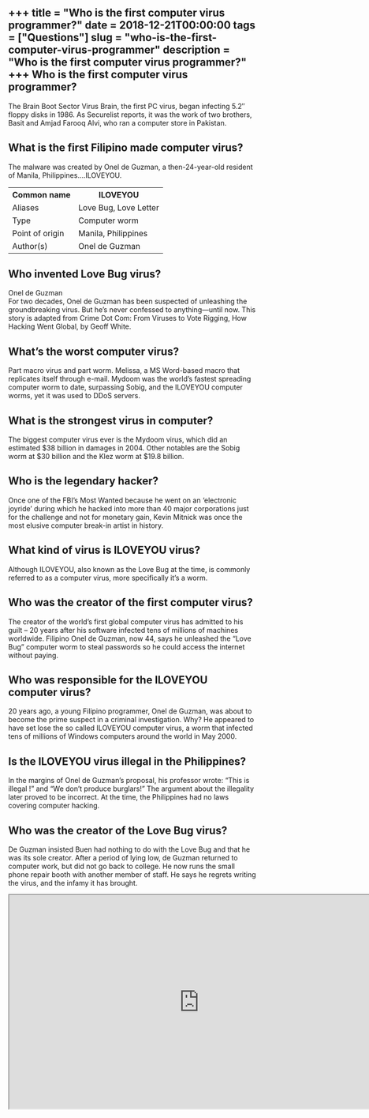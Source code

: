 +++
title = "Who is the first computer virus programmer?"
date = 2018-12-21T00:00:00
tags = ["Questions"]
slug = "who-is-the-first-computer-virus-programmer"
description = "Who is the first computer virus programmer?"
+++
Who is the first computer virus programmer?
-------------------------------------------

The Brain Boot Sector Virus Brain, the first PC virus, began infecting 5.2″ floppy disks in 1986. As Securelist reports, it was the work of two brothers, Basit and Amjad Farooq Alvi, who ran a computer store in Pakistan.

What is the first Filipino made computer virus?
-----------------------------------------------

The malware was created by Onel de Guzman, a then-24-year-old resident of Manila, Philippines….ILOVEYOU.

<table><tr><th>Common name</th><th>ILOVEYOU</th></tr><tr><td>Aliases</td><td>Love Bug, Love Letter</td></tr><tr><td>Type</td><td>Computer worm</td></tr><tr><td>Point of origin</td><td>Manila, Philippines</td></tr><tr><td>Author(s)</td><td>Onel de Guzman</td></tr></table>

Who invented Love Bug virus?
----------------------------

Onel de Guzman  
For two decades, Onel de Guzman has been suspected of unleashing the groundbreaking virus. But he’s never confessed to anything—until now. This story is adapted from Crime Dot Com: From Viruses to Vote Rigging, How Hacking Went Global, by Geoff White.

What’s the worst computer virus?
--------------------------------

Part macro virus and part worm. Melissa, a MS Word-based macro that replicates itself through e-mail. Mydoom was the world’s fastest spreading computer worm to date, surpassing Sobig, and the ILOVEYOU computer worms, yet it was used to DDoS servers.

What is the strongest virus in computer?
----------------------------------------

The biggest computer virus ever is the Mydoom virus, which did an estimated $38 billion in damages in 2004. Other notables are the Sobig worm at $30 billion and the Klez worm at $19.8 billion.

Who is the legendary hacker?
----------------------------

Once one of the FBI’s Most Wanted because he went on an ‘electronic joyride’ during which he hacked into more than 40 major corporations just for the challenge and not for monetary gain, Kevin Mitnick was once the most elusive computer break-in artist in history.

What kind of virus is ILOVEYOU virus?
-------------------------------------

Although ILOVEYOU, also known as the Love Bug at the time, is commonly referred to as a computer virus, more specifically it’s a worm.

Who was the creator of the first computer virus?
------------------------------------------------

The creator of the world’s first global computer virus has admitted to his guilt – 20 years after his software infected tens of millions of machines worldwide. Filipino Onel de Guzman, now 44, says he unleashed the “Love Bug” computer worm to steal passwords so he could access the internet without paying.

Who was responsible for the ILOVEYOU computer virus?
----------------------------------------------------

20 years ago, a young Filipino programmer, Onel de Guzman, was about to become the prime suspect in a criminal investigation. Why? He appeared to have set lose the so called ILOVEYOU computer virus, a worm that infected tens of millions of Windows computers around the world in May 2000.

Is the ILOVEYOU virus illegal in the Philippines?
-------------------------------------------------

In the margins of Onel de Guzman’s proposal, his professor wrote: “This is illegal !” and “We don’t produce burglars!” The argument about the illegality later proved to be incorrect. At the time, the Philippines had no laws covering computer hacking.

Who was the creator of the Love Bug virus?
------------------------------------------

De Guzman insisted Buen had nothing to do with the Love Bug and that he was its sole creator. After a period of lying low, de Guzman returned to computer work, but did not go back to college. He now runs the small phone repair booth with another member of staff. He says he regrets writing the virus, and the infamy it has brought.

<iframe allow="accelerometer; autoplay; clipboard-write; encrypted-media; gyroscope; picture-in-picture" allowfullscreen="" class="__youtube_prefs__  epyt-is-override  no-lazyload" data-no-lazy="1" data-origheight="433" data-origwidth="770" data-skipgform_ajax_framebjll="" height="433" id="_ytid_63177" loading="lazy" src="https://www.youtube.com/embed/OLImRmMA11w?enablejsapi=1&autoplay=0&cc_load_policy=0&cc_lang_pref=&iv_load_policy=1&loop=0&modestbranding=0&rel=1&fs=1&playsinline=0&autohide=2&theme=dark&color=red&controls=1&" title="YouTube player" width="770"></iframe>